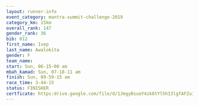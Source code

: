 ```yaml
---
layout: runner-info 
event_category: mantra-summit-challenge-2019 
category_km: 15km 
overall_rank: 147
gender_rank: 36
bib: 812
first_name: Ivep
last_name: Awalokita
gender: F
team_name: 
start: Sun, 06-15-00 am
mbah_kamad: Sun, 07-18-11 am
finish: Sun, 09-59-15 am
race_time: 3-44-15
status: FINISHER
certficate: https:drive.google.com/file/d/1JmgyBsuoY4zk6tYlhhI3lgfAFZuI44sb/view?usp=sharing
---
```

